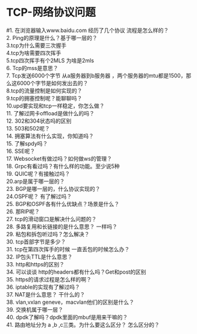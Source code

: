 # TCP-网络协议问题
#1. 在浏览器输入www.baidu.com 经历了几个协议 流程是怎么样的？  
2. Ping的原理是什么？基于哪一层的？  
3.tcp为什么需要三次握手  
4.tcp为啥需要四次挥手  
5.tcp四次挥手有个2MLS 为啥是2mls  
6. Tcp的mss是意思？  
7. Tcp发送6000个字节 从a服务器到b服务器 ，两个服务器的mtu都是1500，那么这6000个字节是如何发出去的？  
8.tcp的流量控制是如何实现的？  
9.tcp的拥塞控制呢？能聊聊吗？  
10.upd要实现和tcp一样稳定，你怎么做？  
11. 了解过网卡offload是做什么的吗？  
12. 302和304状态吗的区别  
13. 503和502呢？  
14. 拥塞算法有什么实现，你知道吗？  
15. 了解spdy吗？  
16. SSE呢？  
17. Websocket有做过吗？如何做ws的管理？  
18. Grpc有看过吗？有什么样的功能。至少说5种  
19. QUIC呢？有接触过吗？  
20.arp是属于哪一层的？  
23. BGP是哪一层的，什么协议实现的？  
24.OSPF呢？ 有了解过吗？  
25. BGP和OSPF各有什么优缺点？场景是什么？  
26. 那RIP呢？  
27. tcp的滑动窗口是解决什么问题的？  
28. 多路复用和长链接的是什么意思？ 一样吗？  
29. 粘包和拆包听过吗？怎么解决？  
30. tcp首部字节是多少？  
31. tcp在第四次挥手的时候 一直丢包的时候怎么办？  
32. IP包头TTL是什么意思？  
33. http和https的区别？  
34. 可以谈谈 http的headers都有什么吗？Get和post的区别   
35. https的请求过程是怎么样的啊？    
36. iptable的实现有了解过吗？    
37. NAT是什么意思？ 干什么的？    
38. vlan,vxlan geneve，macvlan他们的区别是什么？  
39. 交换机属于哪一层？  
40. dpdk了解吗？dpdk里面的mbuf是用来干嘛的？  
41. 路由地址分为 a ,b ,c三类。为什么要这么区分？ 怎么区分的？  
